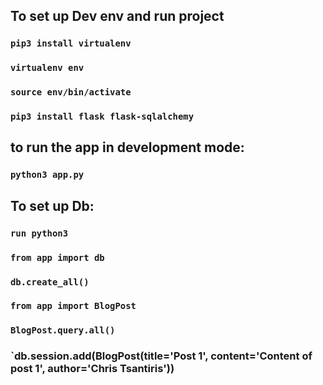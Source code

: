 ## To set up Dev env and run project
### `pip3 install virtualenv` 
### `virtualenv env`
### `source env/bin/activate`
### `pip3 install flask flask-sqlalchemy`

## to run the app in development mode:
### `python3 app.py`

## To set up Db: 
### `run python3`
### `from app import db`
### `db.create_all()`
### `from app import BlogPost`
### `BlogPost.query.all()`
### `db.session.add(BlogPost(title='Post 1', content='Content of post 1', author='Chris Tsantiris'))
